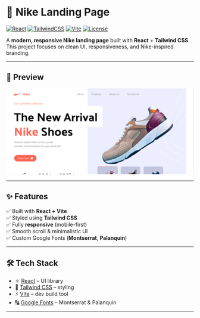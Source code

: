 # 🏀 Nike Landing Page  

[![React](https://img.shields.io/badge/React-19-blue?logo=react&logoColor=white)](https://react.dev/)
[![TailwindCSS](https://img.shields.io/badge/TailwindCSS-3.4-06B6D4?logo=tailwindcss&logoColor=white)](https://tailwindcss.com/)
[![Vite](https://img.shields.io/badge/Vite-5-purple?logo=vite&logoColor=yellow)](https://vitejs.dev/)
[![License](https://img.shields.io/badge/License-MIT-green.svg)](LICENSE)


A **modern, responsive Nike landing page** built with **React** + **Tailwind CSS**.  
This project focuses on clean UI, responsiveness, and Nike-inspired branding.  

---

## 📸 Preview  
![Nike Landing Page Screenshot](./public/Screenshot.png)

---

## ✨ Features  
✅ Built with **React + Vite**  
✅ Styled using **Tailwind CSS**  
✅ Fully **responsive** (mobile-first)  
✅ Smooth scroll & minimalistic UI  
✅ Custom Google Fonts (**Montserrat**, **Palanquin**)  

---

## 🛠️ Tech Stack  
- ⚛️ [React](https://react.dev/) – UI library  
- 🎨 [Tailwind CSS](https://tailwindcss.com/) – styling  
- ⚡ [Vite](https://vitejs.dev/) – dev build tool  
- 🔠 [Google Fonts](https://fonts.google.com/) – Montserrat & Palanquin  

---

